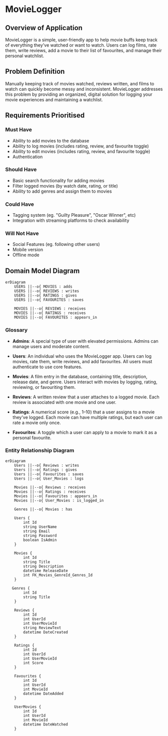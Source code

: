 # MovieLogger

## Overview of Application

MovieLogger is a simple, user-friendly app to help movie buffs keep track of everything they've watched or want to watch. Users can log films, rate them, write reviews, add a movie to their list of favourites, and manage their personal watchlist.

## Problem Definition

Manually keeping track of movies watched, reviews written, and films to watch can quickly become messy and inconsistent. MovieLogger addresses this problem by providing an organized, digital solution for logging your movie experiences and maintaining a watchlist.

## Requirements Prioritised

### Must Have
- Ability to add movies to the database
- Ability to log movies (includes rating, review, and favourite toggle)
- Ability to edit movies (includes rating, review, and favourite toggle)
- Authentication

### Should Have
- Basic search functionality for adding movies
- Filter logged movies (by watch date, rating, or title)
- Ability to add genres and assign them to movies

### Could Have
- Tagging system (eg. "Guilty Pleasure", "Oscar Winner", etc)
- Integration with streaming platforms to check availability

### Will Not Have
- Social Features (eg. following other users)
- Mobile version
- Offline mode

## Domain Model Diagram

```mermaid
erDiagram
    USERS ||--o{ MOVIES : adds
    USERS ||--o{ REVIEWS : writes
    USERS ||--o{ RATINGS : gives
    USERS ||--o{ FAVOURITES : saves

    MOVIES ||--o{ REVIEWS : receives
    MOVIES ||--o{ RATINGS : receives
    MOVIES ||--o{ FAVOURITES : appears_in
```

### Glossary

- **Admins**: A special type of user with elevated permissions. Admins can manage users and moderate content.

- **Users**: An individual who uses the MovieLogger app. Users can log movies, rate them, write reviews, and add favourites. All users must authenticate to use core features.

- **Movies**: A film entry in the database, containing title, description, release date, and genre. Users interact with movies by logging, rating, reviewing, or favouriting them.

- **Reviews**: A written review that a user attaches to a logged movie. Each review is associated with one movie and one user.

- **Ratings**: A numerical score (e.g., 1–10) that a user assigns to a movie they've logged. Each movie can have multiple ratings, but each user can rate a movie only once.

- **Favourites**: A toggle which a user can apply to a movie to mark it as a personal favourite. 

### Entity Relationship Diagram

```mermaid
erDiagram
    Users ||--o{ Reviews : writes
    Users ||--o{ Ratings : gives
    Users ||--o{ Favourites : saves
    Users ||--o{ User_Movies : logs

    Movies ||--o{ Reviews : receives
    Movies ||--o{ Ratings : receives
    Movies ||--o{ Favourites : appears_in
    Movies ||--o{ User_Movies : is_logged_in

    Genres ||--o{ Movies : has

    Users {
        int Id
        string UserName
        string Email
        string Password
        boolean IsAdmin
    }

    Movies {
        int Id
        string Title
        string Description
        datetime ReleaseDate
        int FK_Movies_GenreId_Genres_Id
    }

   Genres {
        int Id
        string Title
    }

    Reviews {
        int Id
        int UserId
        int UserMovieId
        string ReviewText
        datetime DateCreated
    }

    Ratings {
        int Id
        int UserId
        int UserMovieId
        int Score
    }

    Favourites {
        int Id
        int UserId
        int MovieId
        datetime DateAdded
    }

    UserMovies { 
        int Id
        int UserId
        int MovieId
        datetime DateWatched
    }
```
